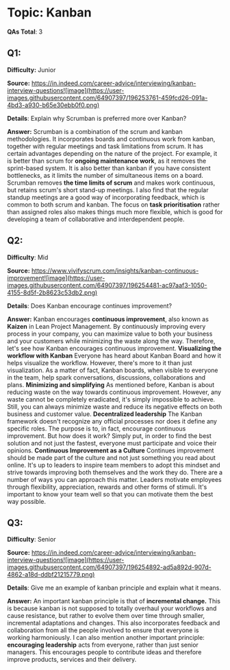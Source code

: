 # Topic: Kanban

**QAs Total**: 3

## Q1: 


**Difficulty:** Junior

**Source:** https://in.indeed.com/career-advice/interviewing/kanban-interview-questions![image](https://user-images.githubusercontent.com/64907397/196253761-459fcd26-091a-4bd3-a930-b65e30ebb0f0.png)

**Details**: Explain why Scrumban is preferred more over Kanban?

**Answer:**
Scrumban is a combination of the scrum and kanban methodologies. It incorporates boards and continuous work from kanban, together with regular meetings and task limitations from scrum. It has certain advantages depending on the nature of the project.
For example, it is better than scrum for **ongoing maintenance work**, as it removes the sprint-based system. It is also better than kanban if you have consistent bottlenecks, as it limits the number of simultaneous items on a board. Scrumban removes **the time limits of scrum** and makes work continuous, but retains scrum's short stand-up meetings. I also find that the regular standup meetings are a good way of incorporating feedback, which is common to both scrum and kanban. The focus on **task prioritisation** rather than assigned roles also makes things much more flexible, which is good for developing a team of collaborative and interdependent people.



## Q2: 
**Difficulty**: Mid

**Source:** https://www.vivifyscrum.com/insights/kanban-continuous-improvement![image](https://user-images.githubusercontent.com/64907397/196254481-ac97aaf3-1050-4155-8d5f-2b8623c53db2.png)


**Details**: Does Kanban encourage continues improvement?


**Answer:**
Kanban encourages **continuous improvement**, also known as **Kaizen** in Lean Project Management.
By continuously improving every process in your company, you can maximize value to both your business and your customers while minimizing the waste along the way.
Therefore, let's see how Kanban encourages continuous improvement.
**Visualizing the workflow with Kanban**
Everyone has heard about Kanban Board and how it helps visualize the workflow. However, there's more to it than just visualization. As a matter of fact, Kanban boards, when visible to everyone in the team, help spark conversations, discussions, collaborations and plans. 
**Minimizing and simplifying**
As mentioned before, Kanban is about reducing waste on the way towards continuous improvement. However, any waste cannot be completely eradicated, it's simply impossible to achieve. Still, you can always minimize waste and reduce its negative effects on both business and customer value. 
**Decentralized leadership**
The Kanban framework doesn't recognize any official processes nor does it define any specific roles. The purpose is to, in fact, encourage continuous improvement. But how does it work? Simply put, in order to find the best solution and not just the fastest, everyone must participate and voice their opinions. 
**Continuous Improvement as a Culture**
Continues improvement should be made part of the culture and not just something you read about online. It's up to leaders to inspire team members to adopt this mindset and strive towards improving both themselves and the work they do. There are a number of ways you can approach this matter. 
Leaders motivate employees through flexibility, appreciation, rewards and other forms of stimuli. It's important to know your team well so that you can motivate them the best way possible.




## Q3: 

**Difficulty**: Senior

**Source:** https://in.indeed.com/career-advice/interviewing/kanban-interview-questions![image](https://user-images.githubusercontent.com/64907397/196254892-ad5a892d-907d-4862-a18d-ddbf21215779.png)



**Details**: Give me an example of kanban principle and explain what it means.



**Answer:**
An important kanban principle is that of **incremental change.** This is because kanban is not supposed to totally overhaul your workflows and cause resistance, but rather to evolve them over time through smaller, incremental adaptations and changes. This also incorporates feedback and collaboration from all the people involved to ensure that everyone is working harmoniously. 
I can also mention another important principle: **encouraging leadership** acts from everyone, rather than just senior managers. This encourages people to contribute ideas and therefore improve products, services and their delivery.


